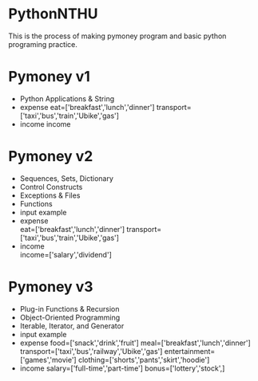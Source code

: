 # PythonNTHU
This is the process of making pymoney program and basic python programing practice.

# Pymoney v1
- Python Applications & String
- expense
  eat=['breakfast','lunch','dinner']
  transport=['taxi','bus','train','Ubike','gas']
- income 
  income


# Pymoney v2
- Sequences, Sets, Dictionary
- Control Constructs
- Exceptions & Files
- Functions
- input example
- expense  
  eat=['breakfast','lunch','dinner']
  transport=['taxi','bus','train','Ubike','gas']
- income  
  income=['salary','dividend']

# Pymoney v3
- Plug-in Functions & Recursion
- Object-Oriented Programming
- Iterable, Iterator, and Generator
- input example
- expense
  food=['snack','drink','fruit']
  meal=['breakfast','lunch','dinner']
  transport=['taxi','bus','railway','Ubike','gas']
  entertainment=['games','movie']
  clothing=['shorts','pants','skirt','hoodie']
- income
  salary=['full-time','part-time']
  bonus=['lottery','stock',]


